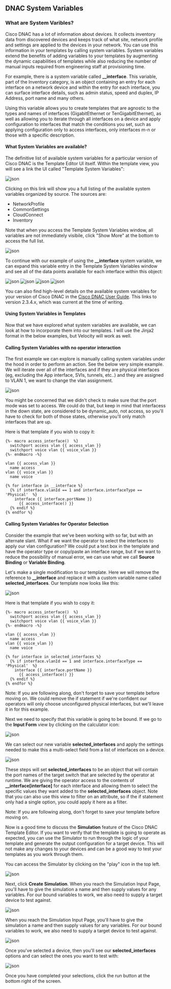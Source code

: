 
## DNAC System Variables

### What are System Varibles?

Cisco DNAC has a lot of information about devices.  It collects inventory data from discovered devices and keeps track of what site, network profile and settings are applied to the devices in your network.  You can use this information in your templates by calling system variables.  System variables extend the benefits of adding variables to your templates by augmenting the dynamic capabilities of templates while also reducing the number of manual inputs required from engineering staff at provisioning time.   

For example, there is a system variable called **__interface**.  This variable, part of the Inventory category, is an object containing an entry for each interface on a network device and within the entry for each interface, you can surface interface details, such as admin status, speed and duplex, IP Address, port name and many others.  

Using this variable allows you to create templates that are agnostic to the types and names of interfaces (GigabitEthernet or TenGigabitEthernet), as well as allowing you to iterate through all interfaces on a device and apply configuration to interfaces that match the conditions you set, such as applying configuration only to access interfaces, only interfaces m-n or those with a specific description.

#### What System Variables are available?

The definitive list of available system variables for a particular version of Cisco DNAC is the Template Editor UI itself.  Within the template view, you will see a link the UI called "Template System Variables":  

![json](./images/button.png?raw=true "Import JSON")  

Clicking on this link will show you a full listing of the available system variables organized by source.  The sources are:

* NetworkProfile
* CommonSettings
* CloudConnect
* Inventory

Note that when you access the Template System Variables window, all variables are not immediately visibile, click "Show More" at the bottom to access the full list.

![json](./images/template_system_main.png?raw=true "Import JSON") 

To continue with our example of using the **__interface** system variable, we can expand this variable entry in the Template System Variables window and see all of the data points available for each interface within this object:

![json](./images/template_system_interfaces_1.png?raw=true "Import JSON") 
![json](./images/template_system_interfaces_2.png?raw=true "Import JSON") 
![json](./images/template_system_interfaces_3.png?raw=true "Import JSON")
![json](./images/template_system_interfaces_4.png?raw=true "Import JSON")  


You can also find high-level details on the available system variables for your version of Cisco DNAC in the [Cisco DNAC User Guide](https://www.cisco.com/c/en/us/td/docs/cloud-systems-management/network-automation-and-management/dna-center/2-3-4/user_guide/b_cisco_dna_center_ug_2_3_4/b_cisco_dna_center_ug_2_3_4_chapter_01000.html#id_92757).  This links to version 2.3.4.x, which was current at the time of writing.

#### Using System Variables in Templates

Now that we have explored what system variables are available, we can look at how to incorporate them into our templates.  I will use the Jinja2 format in the below examples, but Velocity will work as well.

#### Calling System Variables with no operator interaction

The first example we can explore is manually calling system variables under the hood in order to perform an action.  See the below very simple example.  We will iterate over all of the interfaces and if they are physical interfaces (eg, excluding the App interface, SVIs, tunnels, etc..) and they are assigned to VLAN 1, we want to change the vlan assignment.

![json](./images/set_vlan.png?raw=true "Import JSON") 

You might be concerned that we didn't check to make sure that the port mode was set to access.  We could do that, but keep in mind that interfacess in the down state, are considered to be dynamic_auto, not access, so you'll have to check for both of those states, otherwise you'll only match interfaces that are up.

Here is that template if you wish to copy it:

```
{%- macro access_interface()  %}
  switchport access vlan {{ access_vlan }}
  switchport voice vlan {{ voice_vlan }}
{%- endmacro -%}

vlan {{ access_vlan }}
  name access
vlan {{ voice_vlan }}
  name voice

{% for interface in __interface %}
  {% if interface.vlanId == 1 and interface.interfaceType == 'Physical'  %}
    interface {{ interface.portName }}
      {{ access_interface() }}
  {% endif %}
{% endfor %}

```
#### Calling System Variables for Operator Selection

Consider the example that we've been working with so far, but with an alternate slant.  What if we want the operator to select the interfaces to apply our vlan configuration?  We could put a text box in the template and have the operator type or copy/paste an interface range, but if we want to reduce the possibility of manual error, we can use what we call **Source Binding** or **Variable Binding**.

Let's make a single modification to our template.  Here we will remove the reference to **__interface** and replace it with a custom variable name called
**selected_interfaces**.  Our template now looks like this:

![json](./images/set_vlan_2.png?raw=true "Import JSON") 

Here is that template if you wish to copy it:

```
{%- macro access_interface()  %}
  switchport access vlan {{ access_vlan }}
  switchport voice vlan {{ voice_vlan }}
{%- endmacro -%}

vlan {{ access_vlan }}
  name access
vlan {{ voice_vlan }}
  name voice

{% for interface in selected_interfaces %}
  {% if interface.vlanId == 1 and interface.interfaceType == 'Physical'  %}
    interface {{ interface.portName }}
      {{ access_interface() }}
  {% endif %}
{% endfor %}

```

Note:  If you are following along, don't forget to save your template before moving on.  We could remove the if statement if we're confident our operators will only choose unconfigured physical interfaces, but we'll leave it in for this example.

Next we need to specify that this variable is going to be bound.  If we go to the **Input Form** view by clicking on the calculator icon:

![json](./images/calculator_icon.png?raw=true "Import JSON") 

We can select our new variable **selected_interfaces** and apply the settings needed to make this a multi-select field from a list of interfaces on a device.

![json](./images/Input_Form.png?raw=true "Import JSON") 

These steps will set **selected_interfaces** to be an object that will contain the port names of the target switch that are selected by the operator at runtime.  We are giving the operator access to the contents of **__interface[interface]** for each interface and allowing them to select the specific values they want added to the **selected_interfaces** object.  Note that you can also use this view to filter on an attribute, so if the if statement only had a single option, you could apply it here as a filter.

Note:  If you are following along, don't forget to save your template before moving on.

Now is a good time to discuss the **Simulation** feature of the Cisco DNAC Template Editor.  If you want to verify that the template is going to operate as expected, you can use the Simulator to run through the logic of your template and generate the output configuration for a target device.  This will not make any changes to your devices and can be a good way to test your templates as you work through them.  

You can access the Simulator by clicking on the "play" icon in the top left.

![json](./images/play_icon.png?raw=true "Import JSON")

Next, click **Create Simulation**.  When you reach the Simulation Input Page, you'll have to give the simulation a name and then supply values for any variables.  For our bound variables to work, we also need to supply a target device to test against.

![json](./images/create_simulation.png?raw=true "Import JSON")

When you reach the Simulation Input Page, you'll have to give the simulation a name and then supply values for any variables.  For our bound variables to work, we also need to supply a target device to test against.

![json](./images/simulation_input.png?raw=true "Import JSON")

Once you've selected a device, then you'll see our **selected_interfaces** options and can select the ones you want to test with:

![json](./images/interfaces_options.png?raw=true "Import JSON")

Once you have completed your selections, click the run button at the bottom right of the screen.

